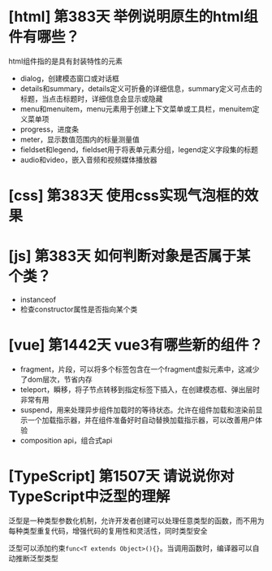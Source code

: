 # [html] 第383天 举例说明原生的html组件有哪些？

html组件指的是具有封装特性的元素
- dialog，创建模态窗口或对话框
- details和summary，details定义可折叠的详细信息，summary定义可点击的标题，当点击标题时，详细信息会显示或隐藏
- menu和menuitem，menu元素用于创建上下文菜单或工具栏，menuitem定义菜单项
- progress，进度条
- meter，显示数值范围内的标量测量值
- fieldset和legend，fieldset用于将表单元素分组，legend定义字段集的标题
- audio和video，嵌入音频和视频媒体播放器

# [css] 第383天 使用css实现气泡框的效果

# [js] 第383天 如何判断对象是否属于某个类？

- instanceof
- 检查constructor属性是否指向某个类

# [vue] 第1442天 vue3有哪些新的组件？

- fragment，片段，可以将多个标签包含在一个fragment虚拟元素中，这减少了dom层次，节省内存
- teleport，瞬移，将子节点转移到指定标签下插入，在创建模态框、弹出层时非常有用
- suspend，用来处理异步组件加载时的等待状态。允许在组件加载和渲染前显示一个加载指示器，并在组件准备好时自动替换加载指示器，可以改善用户体验
- composition api，组合式api

# [TypeScript] 第1507天 请说说你对TypeScript中泛型的理解

泛型是一种类型参数化机制，允许开发者创建可以处理任意类型的函数，而不用为每种类型重复代码，增强代码的复用性和灵活性，同时类型安全

泛型可以添加约束`func<T extends Object>(){}`。当调用函数时，编译器可以自动推断泛型类型
